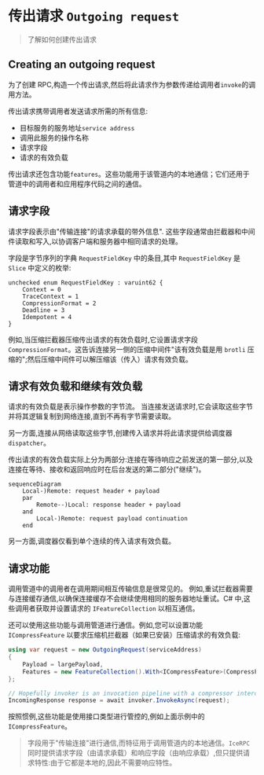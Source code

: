 # 传出请求 `Outgoing request`

> 了解如何创建传出请求

## Creating an outgoing request

为了创建 RPC,构造一个传出请求,然后将此请求作为参数传递给调用者`invoke`的调用方法。

传出请求携带调用者发送请求所需的所有信息:

- 目标服务的服务地址`service address`
- 调用此服务的操作名称
- 请求字段
- 请求的有效负载

传出请求还包含功能`features`。这些功能用于该管道内的本地通信；它们还用于管道中的调用者和应用程序代码之间的通信。

## 请求字段

请求字段表示由"传输连接"的请求承载的带外信息". 这些字段通常由拦截器和中间件读取和写入,以协调客户端和服务器中相同请求的处理。

字段是字节序列的字典 `RequestFieldKey` 中的条目,其中 `RequestFieldKey` 是 `Slice` 中定义的枚举:

```slice
unchecked enum RequestFieldKey : varuint62 {
    Context = 0
    TraceContext = 1
    CompressionFormat = 2
    Deadline = 3
    Idempotent = 4
}
```

例如,当压缩拦截器压缩传出请求的有效负载时,它设置请求字段`CompressionFormat`。这告诉连接另一侧的压缩中间件"该有效负载是用 `brotli` 压缩的";然后压缩中间件可以解压缩该（传入）请求有效负载。

## 请求有效负载和继续有效负载

请求的有效负载是表示操作参数的字节流。 当连接发送请求时,它会读取这些字节并将其逻辑复制到网络连接,直到不再有字节需要读取。

另一方面,连接从网络读取这些字节,创建传入请求并将此请求提供给调度器 `dispatcher`。

传出请求的有效负载实际上分为两部分:连接在等待响应之前发送的第一部分,以及连接在等待、接收和返回响应时在后台发送的第二部分("继续")。

```mermaid
sequenceDiagram
    Local-)Remote: request header + payload
    par
        Remote--)Local: response header + payload
    and
        Local-)Remote: request payload continuation
    end
```

另一方面,调度器仅看到单个连续的传入请求有效负载。

## 请求功能

调用管道中的调用者在调用期间相互传输信息是很常见的。 例如,重试拦截器需要与连接缓存通信,以确保连接缓存不会继续使用相同的服务器地址重试。C# 中,这些调用者获取并设置请求的 `IFeatureCollection` 以相互通信。

还可以使用这些功能与调用管道进行通信。例如,您可以设置功能 `ICompressFeature` 以要求压缩机拦截器（如果已安装）压缩请求的有效负载:

```csharp
using var request = new OutgoingRequest(serviceAddress)
{
    Payload = largePayload,
    Features = new FeatureCollection().With<ICompressFeature>(CompressFeature.Compress)
};

// Hopefully invoker is an invocation pipeline with a compressor interceptor.
IncomingResponse response = await invoker.InvokeAsync(request);
```

按照惯例,这些功能是使用接口类型进行管控的,例如上面示例中的 `ICompressFeature`。

> 字段用于"传输连接"进行通信,而特征用于调用管道内的本地通信。`IceRPC`同时提供请求字段（由请求承载）和响应字段（由响应承载）,但只提供请求特性:由于它都是本地的,因此不需要响应特性。

[middleware]: ../dispatch/middleware
[dispatcher]: ../dispatch/dispatch-pipeline#the-dispatcher-abstraction

[RequestFieldKey]: https://github.com/icerpc/icerpc-slice/blob/main/IceRpc/RequestFieldKey.slice
[CompressionFormat]: https://github.com/icerpc/icerpc-slice/blob/main/IceRpc/CompressionFormat.slice

[IFeatureCollection]: csharp:IceRpc.Features.FeatureCollection
[ICompressFeature]: csharp:IceRpc.Features.ICompressFeature
